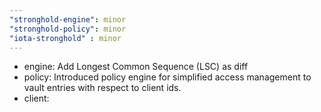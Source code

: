 ```yaml
---
"stronghold-engine": minor
"stronghold-policy": minor
"iota-stronghold" : minor
---
```


- engine:   Add Longest Common Sequence (LSC) as diff
- policy:   Introduced policy engine for simplified access management to vault entries with respect to client ids. 
- client:   